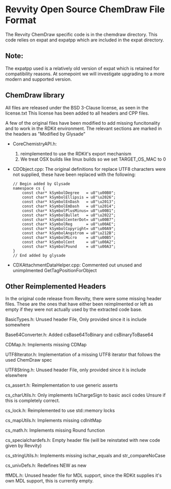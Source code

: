 Revvity Open Source ChemDraw File Format
========================================
The Revvity ChemDraw specific code is in the chemdraw directory.
This code relies on expat and expatpp which are included in the expat directory.

Note:
-----
The expatpp used is a relatively old version of expat which is retained for compatibility
reasons.  At somepoint we will investigate upgrading to a more modern and supported
version.


ChemDraw library
----------------

All files are released under the BSD 3-Clause license, as seen in the license.txt
This license has been added to all headers and CPP files.

A few of the original files have been modified to add missing funcitonality and to
work in the RDKit environment.  The relevant sections are marked in the headers as
"Modified by Glysade"

 * CoreChemistryAPI.h:
   1. reimplemented to use the RDKit's export mechanism
   2. We treat OSX builds like linux builds so we set TARGET_OS_MAC to 0

 * CDObject.cpp:
   The original definitions for replace UTF8 characters were not supplied, these have been
   replaced with the following:
   ```
   // Begin added by Glysade
   namespace cs {
       const char* kSymbolDegree   = u8"\u00B0";  
       const char* kSymbolEllipsis = u8"\u2026";  
       const char* kSymbolEnDash   = u8"\u2013";  
       const char* kSymbolEmDash   = u8"\u2014";  
       const char* kSymbolPlusMinus= u8"\u00B1"; 
       const char* kSymbolBullet   = u8"\u2022";  
       const char* kSymbolCenterDot= u8"\u00B7";  
       const char* kSymbolReg      = u8"\u00AE";  
       const char* kSymbolCopyright= u8"\u00A9";  
       const char* kSymbolAngstrom = u8"\u212B";  
       const char* kSymbolMicro    = u8"\u00B5";  
       const char* kSymbolCent     = u8"\u00A2";  
       const char* kSymbolPound    = u8"\u00A3";  
   }
   // End added by glysade
   ```
 * CDXAttachmentDataHelper.cpp:
    Commented out unused and unimplmented GetTagPositionForObject

Other Reimplemented Headers
---------------------------

In the original code release from Revvity, there were some missing header files.
These are the ones that have either been reimplmented or left as empty if
they were not actually used by the extracted code base.

BasicTypes.h:
  Unused header File, Only provided since it is include somewhere

Base64Converter.h:
  Added csBase64ToBinary and csBinaryToBase64
  
CDMap.h:
  Implements missing CDMap
  
UTF8Iterator.h:
  Implementation of a missing UTF8 iterator that follows the used ChemDraw spec
  
UTF8String.h:
  Unused header File, only provided since it is include elsewhere

cs_assert.h:
  Reimplementation to use generic asserts
  
cs_charUtils.h:
  Only implements IsChargeSign to basic ascii codes
  Unsure if this is completely correct.
  
cs_lock.h:
  Reimplemented to use std::memory locks
  
cs_mapUtils.h:
  Implements missing cdInitMap
  
cs_math.h:
   Implements missing Round function
   
cs_specialchardefs.h:
   Empty header file (will be reinstated with new code given by Revvity)
   
cs_stringUtils.h:
   Implements missing ischar_equals and str_compareNoCase
   
cs_univDefs.h:
   Redefines NEW as new
   
ffMDL.h:
   Unused header file for MDL support, since the RDKit supplies it's own MDL
   support, this is currently empty.
   



 